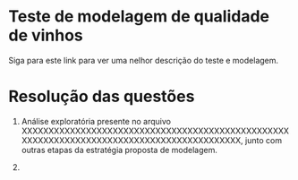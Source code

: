 # Teste de modelagem de qualidade de vinhos

Siga para este link para ver uma nelhor descrição do teste e modelagem.

# Resolução das questões

1. Análise exploratória presente no arquivo XXXXXXXXXXXXXXXXXXXXXXXXXXXXXXXXXXXXXXXXXXXXXXXXXXXXXXXXXXXXXXXXXXXXXXXXXXXXXXXXXXXXXXXXXXX, junto com outras etapas da estratégia proposta de modelagem.

2. 
